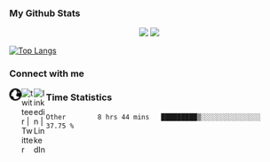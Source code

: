 <!--
**russelltsherman/russelltsherman** is a ✨ _special_ ✨ repository because its `README.md` (this file) appears on your GitHub profile.

Here are some ideas to get you started:

- 🔭 I’m currently working on ...
- 🌱 I’m currently learning ...
- 👯 I’m looking to collaborate on ...
- 🤔 I’m looking for help with ...
- 💬 Ask me about ...
- 📫 How to reach me: ...
- 😄 Pronouns: ...
- ⚡ Fun fact: ...
-->
<!--
```js
const russellSherman = {
	name: 'Russell Sherman',
	location: 'Austin, Texas',
	languages: [
		'English', 'JavaScript', 'Python', 'Go', 'Ruby',
	],
	tools: [
		'VS Code', 'Vim', 'CMD Line', 'MongoDB',
		'Git', 'GitHub', 'Electron'
	],
	os: ['macOS', 'Linux'],
	projects: [
		'proj1': 'Project Description. https://github.com/org/proj1',
	]
}
-->
<!--
console.log(russellSherman)
```
-->

### My Github Stats

<p align = "center">
  <img src = "https://github-readme-stats.vercel.app/api?username=russelltsherman&show_icons=true&theme=radical&line_height=27">
  <img src = "https://github-readme-stats.vercel.app/api/top-langs/?username=russelltsherman&hide=css,html&theme=tokyonight">
</p>

[![Top Langs](https://wakatime.com/share/@russelltsherman/a234acd2-968c-49a9-a246-93462eec1551.svg)](https://wakatime.com/share/@russelltsherman/a234acd2-968c-49a9-a246-93462eec1551.svg)

### Connect with me

[<img align="left" alt="blog" width="22px" src="https://raw.githubusercontent.com/iconic/open-iconic/master/svg/globe.svg" />][website]
[<img align="left" alt="twitteer | Twitter" width="22px" src="https://cdn.jsdelivr.net/npm/simple-icons@v3/icons/twitter.svg" />][twitter]
[<img align="left" alt="linkedin | LinkedIn" width="22px" src="https://cdn.jsdelivr.net/npm/simple-icons@v3/icons/linkedin.svg" />][linkedin]

[website]: https://russelltsherman.github.io/
[twitter]: https://twitter.com/austinrubyrails
[linkedin]: https://linkedin.com/in/russsherman

### Time Statistics

<!--START_SECTION:waka-->

```text
Other        8 hrs 44 mins   █████████▒░░░░░░░░░░░░░░░   37.75 %
```

<!--END_SECTION:waka-->
